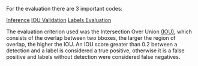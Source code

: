 For the evaluation there are 3 important codes:

[Inference](https://github.com/frankh077/detectron2_aux_scripts/blob/main/Script%20to%20Evaluation/inference.py)
[IOU Validation](https://github.com/frankh077/detectron2_aux_scripts/blob/main/Script%20to%20Evaluation/iou_validation.py)
[Labels Evaluation](https://github.com/frankh077/detectron2_aux_scripts/blob/main/Script%20to%20Evaluation/labels_evaluation.py)

The evaluation criterion used was the Intersection Over Union [(IOU)](https://github.com/frankh077/detectron2_aux_scripts/blob/main/Script%20to%20Evaluation/iou_validation.py), which consists of the overlap between two bboxes, the larger the region of overlap, the higher the IOU. An IOU score greater than 0.2 between a detection and a label is considered a true positive, otherwise it is a false positive and labels without detection were considered false negatives.
